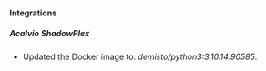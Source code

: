 
#### Integrations

##### Acalvio ShadowPlex

- Updated the Docker image to: *demisto/python3:3.10.14.90585*.
